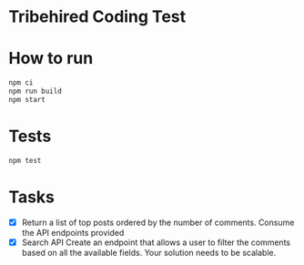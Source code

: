 # Tribehired Coding Test

# How to run

```sh
npm ci
npm run build
npm start
```

# Tests
```sh
npm test
```

# Tasks 
- [x] Return a list of top posts ordered by the number of comments. Consume the API endpoints provided
- [x] Search API Create an endpoint that allows a user to filter the comments based on all the available fields. Your solution needs to be scalable.